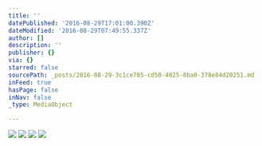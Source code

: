 ```yaml
---
title: ''
datePublished: '2016-08-29T17:01:00.390Z'
dateModified: '2016-08-29T07:49:55.337Z'
author: []
description: ''
publisher: {}
via: {}
starred: false
sourcePath: _posts/2016-08-29-3c1ce785-cd50-4825-8ba0-378e84d20251.md
inFeed: true
hasPage: false
inNav: false
_type: MediaObject

---
```

![](https://the-grid-user-content.s3-us-west-2.amazonaws.com/5dd97d73-4601-4be5-ac21-1bc68ca9ab5f.jpg)
![](https://the-grid-user-content.s3-us-west-2.amazonaws.com/3975f140-609c-413a-b466-805bc2b7e9db.jpg)
![](https://the-grid-user-content.s3-us-west-2.amazonaws.com/9957b90d-8872-455b-99e6-7eb3b6e502a2.jpg)
![](https://the-grid-user-content.s3-us-west-2.amazonaws.com/f1a705c6-0fd5-42a8-95a9-ace5c6bdcd52.jpg)